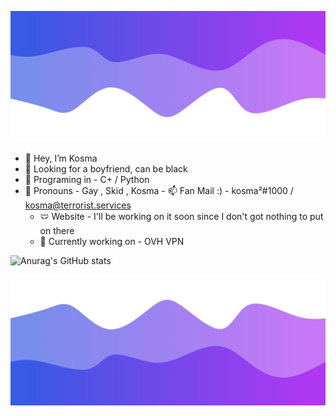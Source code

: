 ![alt text](https://raw.githubusercontent.com/Gowixx/Gowixx/master/header.png)

- 👋 Hey, I’m Kosma 
 - 👀 Looking for a boyfriend, can be black
  -  🌱 Programing in - C+ / Python
   - 💞️ Pronouns - Gay , Skid , Kosma
    - 📫 Fan Mail :) - kosma²#1000 / kosma@terrorist.services 
     - 🩲 Website - I'll be working on it soon since I don't got nothing to put on there 
      - 💎 Currently working on - OVH VPN

![Anurag's GitHub stats](https://github-readme-stats.vercel.app/api?username=Kosma200&show_icons=true&theme=tokyonight)

![alt text](https://raw.githubusercontent.com/Gowixx/Gowixx/master/footer.png)

